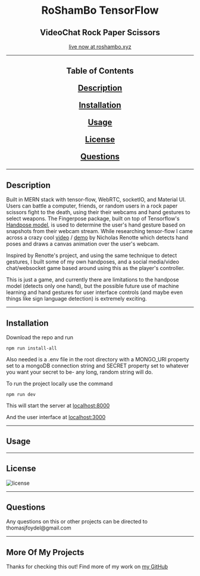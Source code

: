 <h1 align='center'>RoShamBo TensorFlow</h1>
<h2 align="center">VideoChat Rock Paper Scissors</h2>
<p align="center"><a href="https://roshambo.xyz">live now at roshambo.xyz</a></p>

<hr/>
<h2 align='center'>Table of Contents</2>
<p align='center'><a href='#description'>Description</a></p>
<p align='center'><a href='#installation'>Installation</a></p>
<p align='center'><a href='#usage'>Usage</a></p>
<p align='center'><a href='#license'>License</a></p>
<p align='center'><a href='#questions'>Questions</a></p>
<hr/>

<h2>Description</h2>
<p>
Built in MERN stack with tensor-flow, WebRTC, socketIO, and Material UI. Users can battle a computer, friends, or random users in a rock paper scissors fight to the death, using their their webcams and hand gestures to select weapons. The Fingerpose package, built on top of Tensorflow's <a href="https://github.com/tensorflow/tfjs-models/tree/master/handpose">Handpose model</a>, is used to determine the user's hand gesture based on snapshots from their webcam stream.  
While researching tensor-flow I came across a crazy cool <a href="https://www.youtube.com/watch?v=WajtPtLAg-o">video</a> / <a href="https://github.com/nicknochnack/CustomGestureRecognition">demo</a> by Nicholas Renotte which detects hand poses and draws a canvas animation over the user's webcam.</p>
<p>Inspired by Renotte's project, and using the same technique to detect gestures, I built some of my own handposes, and a social media/video chat/websocket game based around using this as the player's controller.</p>
<p>This is just a game, and currently there are limitations to the handpose model (detects only one hand), but the possible future use of machine learning and hand gestures for user interface controls (and maybe even things like sign language detection) is extremely exciting.</p>
<hr/>
<h2>Installation</h2>
<p>Download the repo and run<p>

    npm run install-all

<p>Also needed is a .env file in the root directory with a MONGO_URI property set to a mongoDB connection string and SECRET property set to whatever you want your secret to be- any long, random string will do.</p>
<p>To run the project locally use the command<p>

    npm run dev

<p>This will start the server at <a href="http://localhost:8000">localhost:8000</a></p>
<p>And the user interface at <a href="http://localhost:3000">localhost:3000</a></p>
<hr/>
<h2>Usage</h2>

<p></p>

<hr/>
<h2>License</h2>
<p><img src='https://img.shields.io/badge/license-MIT-half' alt='license'></img>
<hr/>
<h2>Questions</h2>
<p>Any questions on this or other projects can be directed to thomasjfoydel@gmail.com </p>
<hr/>
<h2>More Of My Projects</h2>
<p>Thanks for checking this out! Find more of my work on <a href='https://github.com/thomasfoydel'>my GitHub</a></p>
